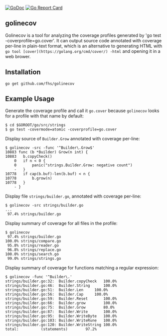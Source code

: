 [![GoDoc](https://godoc.org/github.com/fhs/golinecov?status.svg)](https://godoc.org/github.com/fhs/golinecov)
[![Go Report Card](https://goreportcard.com/badge/github.com/fhs/golinecov)](https://goreportcard.com/report/github.com/fhs/golinecov)

## golinecov

Golinecov is a tool for analyzing the coverage profiles generated by
'go test -coverprofile=go.cover'. It can output source code annotated
with coverage per-line in plain-text format, which is an alternative
to generating HTML with `go tool [cover](https://golang.org/cmd/cover/)
-html` and opening it in a web brower.

## Installation

	go get github.com/fhs/golinecov

## Example Usage

Generate the coverage profile and call it `go.cover` because `golinecov`
looks for a profile with that name by default:
```
$ cd $GOROOT/go/src/strings
$ go test -covermode=atomic -coverprofile=go.cover
```

Display source of `Builder.Grow` annotated with coverage per-line:
```
$ golinecov -src -func '^Builder\.Grow$'
10883 func (b *Builder) Grow(n int) {
10883 	b.copyCheck()
    0 	if n < 0 {
    0 		panic("strings.Builder.Grow: negative count")
    - 	}
10778 	if cap(b.buf)-len(b.buf) < n {
10778 		b.grow(n)
10778 	}
    - }
```

Display file `strings/builder.go`, annotated with coverage per-line:

```
$ golinecov -src strings/builder.go
...
 97.4% strings/builder.go
```

Display summary of coverage for all files in the profile:
```
$ golinecov
 97.4% strings/builder.go
100.0% strings/compare.go
 95.8% strings/reader.go
 96.8% strings/replace.go
100.0% strings/search.go
 99.0% strings/strings.go
```

Display summary of coverage for functions matching a regular expression:
```
$ golinecov -func '^Builder\.'
strings/builder.go:32:	Builder.copyCheck	100.0%
strings/builder.go:46:	Builder.String		100.0%
strings/builder.go:51:	Builder.Len		100.0%
strings/builder.go:56:	Builder.Cap		100.0%
strings/builder.go:59:	Builder.Reset		100.0%
strings/builder.go:66:	Builder.grow		100.0%
strings/builder.go:75:	Builder.Grow		80.0%
strings/builder.go:87:	Builder.Write		100.0%
strings/builder.go:95:	Builder.WriteByte	100.0%
strings/builder.go:103:	Builder.WriteRune	100.0%
strings/builder.go:120:	Builder.WriteString	100.0%
total:			(statements)		97.2%
```
